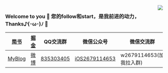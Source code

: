 
<img align="right" src="https://github-readme-stats.vercel.app/api?username=wsl2ls&show_icons=true&icon_color=CE1D2D&text_color=718096&bg_color=ffffff&hide_title=true" />

### Welcome to you 👏 您的follow和start，是我前进的动力，Thanks♪(･ω･)ﾉ 🤝

| [简书 ](https://www.jianshu.com/u/e15d1f644bea) | [掘金](https://juejin.im/user/5c00d97b6fb9a049fb436288) |  QQ交流群 | 微信公众号 |  微信交流群 |
| ---- | ---- | ---- | ---- | ---- |
| [MyBlog](https://wsl2ls.github.io) | [微博](https://weibo.com/5732733120/profile?rightmod=1&wvr=6&mod=personinfo&is_all=1) | [835303405](https://github.com/wsl2ls/iOS_TipsPreview/blob/master/PrviewPicture/QQ交流群.png) |  [iOS2679114653](https://github.com/wsl2ls/iOS_TipsPreview/blob/master/PrviewPicture/微信公众号.png) | w2679114653(加我拉入群) |

